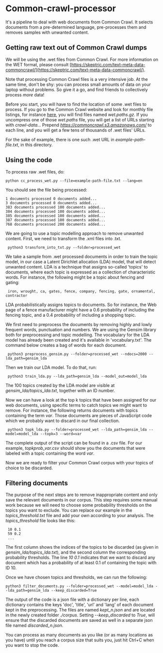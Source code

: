 # Common-crawl-processor
It's a pipeline to deal with web documents from Common Crawl. It selects documents from a pre-determined language, pre-processes them and removes samples with unwanted content. 

## Getting raw text out of Common Crawl dumps

We will be using the .wet files from Common Crawl. For more information on the WET format, please consult [https://skeptric.com/text-meta-data-commoncrawl/](https://skeptric.com/text-meta-data-commoncrawl/).

Note that processing Common Crawl files is a very intensive job. At the same time, don't be shy: you can process small amounts of data on your laptop without problems. So give it a go, and find friends to collectively process *more* data!

Before you start, you will have to find the location of some .wet files to process. If you go to the Common Crawl website and look for monthly file listings, for instance [here](https://commoncrawl.s3.amazonaws.com/crawl-data/CC-MAIN-2020-50/index.html), you will find files named *wet.paths.gz*. If you uncompress one of those *wet.paths* file, you will get a list of URLs starting with *crawl-data...* Prepend *https://commoncrawl.s3.amazonaws.com/* to each line, and you will get a few tens of thousands of .wet files' URLs.

For the sake of example, there is one such .wet URL in *example-path-file.txt*, in this directory.

## Using the code


To process raw .wet files, do:

    python cc_process_wet.py --file=example-path-file.txt --lang=en
    
You should see the file being processed:

    1 documents processed 0 documents added...
    3 documents processed 0 documents added...
    383 documents processed 100 documents added...
    384 documents processed 100 documents added...
    385 documents processed 100 documents added...
    387 documents processed 100 documents added...
    768 documents processed 200 documents added...
    
We are going to use a topic modelling approach to remove unwanted content. First, we need to transform the .xml files into .txt.

     python3 transform_into_txt.py --folder=processed_wet
     
We take a sample from .wet processed documents in order to train the topic model, in our case a Latent Dirichlet allocation (LDA) model, that will detect unwanted content. LDA is a technique that assigns so-called 'topics' to documents, where each topic is expressed as a collection of characteristic words. For instance, the following might be a topic about fencing and gating:

     iron, wrought, ca, gates, fence, company, fencing, gate, ornamental, contractor

LDA probabilistically assigns topics to documents. So for instance, the Web page of a fence manufacturer might have a 0.6 probability of including the fencing topic, and a 0.4 probability of including a shopping topic.

We first need to preprocess the documents by removing highly and lowly frequent words, punctuation and numbers. We are using the Gensim library both for preprocessing and topic modelling. The vocabulary for the LDA model has already been created and it's available in 'vocabulary.txt'. The command below creates a bag of words for each document. 

     python3 preprocess_gensim.py --folder=processed_wet --ndocs=2000 --lda_path=gensim_lda
     
Then we train our LDA model. To do that, run:

     python3 train_lda.py --lda_path=gensim_lda --model_out=model_lda

The 100 topics created by the LDA model are visible at *gensim_lda/topics_lda.txt*, together with an ID number.

Now we can have a look at the top k topics that have been assigned for our web documents, using specific terms to catch topics we might want to remove. For instance, the following returns documents with topics containing the term *var*. Those documents are pieces of JavaScript code which we probably want to discard in our final collection. 

     python3 topk_lda.py --folder=processed_wet --lda_path=gensim_lda --model=model_lda --topk=3 --word=var

The complete output of the script can be found in a .csv file. For our example, *topkprob_var.csv* should show you the documents that were labeled with a topic containing the word *var*. 

Now we are ready to filter your Common Crawl corpus with your topics of choice to be discarded. 

## Filtering documents

The purpose of the next steps are to remove inappropriate content and only save the relevant documents in our corpus. This step requires some manual work because we will need to choose some probability thresholds on the topics you want to exclude. You can replace our example in the *topics_threshold.txt* file and add your own according to your analysis. The *topics_threshold* file looks like this:

     10 0.1
     59 0.2
     ...

The first column shows the indices of the topics to be discarded (as given in *gensim_lda/topics_lda.txt*), and the second column the corresponding probability thresholds. The line *10 0.1* indicates that we want to discard any document which has a probability of at least 0.1 of containing the topic with ID 10. 

Once we have chosen topics and thresholds, we can run the following:

    python3 filter_documents.py --folder=processed_wet --model=model_lda --lda_path=gensim_lda --keep_discarded=True
    
The output of the code is a json file with a dictionary per line, each dictionary contains the keys 'doc', 'title', 'url' and 'lang' of each document kept in the preprocessing. The files are named *kept_n.json* and are located in the newly created folder *./corpus*. Setting *--keep_discarded* to *True*, will ensure that the discarded documents are saved as well in a separate json file named *discarded_n.json*.
    
You can process as many documents as you like (or as many locations as you have) until you reach a corpus size that suits you, just hit Ctrl+C when you want to stop the code. 
    
